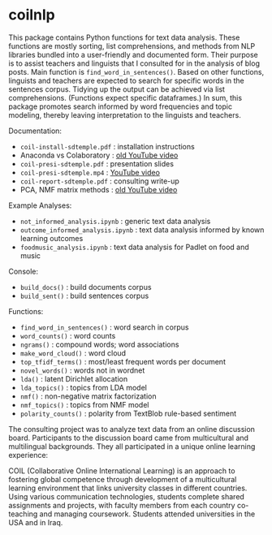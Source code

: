 # coilnlp

This package contains Python functions for text data analysis. These functions are mostly sorting, list comprehensions, and methods from NLP libraries bundled into a user-friendly and documented form. Their purpose is to assist teachers and linguists that I consulted for in the analysis of blog posts. Main function is `find_word_in_sentences()`. Based on other functions, linguists and teachers are expected to search for specific words in the sentences corpus. Tidying up the output can be achieved via list comprehensions. (Functions expect specific dataframes.) In sum, this package promotes search informed by word frequencies and topic modeling, thereby leaving interpretation to the linguists and teachers.

Documentation:
* `coil-install-sdtemple.pdf` : installation instructions
* Anaconda vs Colaboratory : [old YouTube video](https://www.youtube.com/watch?v=RyUyLs5Goo8)
* `coil-presi-sdtemple.pdf` : presentation slides
* `coil-presi-sdtemple.mp4` : [YouTube video](https://youtu.be/TC_jlji8Vac)
* `coil-report-sdtemple.pdf` : consulting write-up
* PCA, NMF matrix methods : [old YouTube video](https://www.youtube.com/watch?v=ddAHjaL8sFo)

Example Analyses:
* `not_informed_analysis.ipynb` : generic text data analysis
* `outcome_informed_analysis.ipynb` : text data analysis informed by known learning outcomes
* `foodmusic_analysis.ipynb` : text data analysis for Padlet on food and music

Console:
* `build_docs()` : build documents corpus
* `build_sent()` : build sentences corpus

Functions:
* `find_word_in_sentences()` : word search in corpus
* `word_counts()` : word counts
* `ngrams()` : compound words; word associations
* `make_word_cloud()` : word cloud
* `top_tfidf_terms()` : most/least frequent words per document
* `novel_words()` : words not in wordnet
* `lda()` : latent Dirichlet allocation
* `lda_topics()` : topics from LDA model
* `nmf()` : non-negative matrix factorization
* `nmf_topics()` : topics from NMF model
* `polarity_counts()` : polarity from TextBlob rule-based sentiment

The consulting project was to analyze text data from an online discussion board. Participants to the discussion board came from multicultural and multilingual backgrounds. They all participated in a unique online learning experience:

COIL (Collaborative Online International Learning) is an approach to fostering global competence through development of a multicultural learning environment that links university classes in different countries. Using various communication technologies, students complete shared assignments and projects, with faculty members from each country co-teaching and managing coursework. Students attended universities in the USA and in Iraq.
